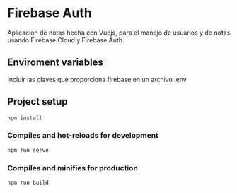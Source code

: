 # Firebase Auth
Aplicacion de notas hecha con Vuejs, para el manejo de usuarios y de notas usando Firebase Cloud y Firebase Auth.

## Enviroment variables

Incluir las claves que proporciona firebase en un archivo .env 

## Project setup
```
npm install
```

### Compiles and hot-reloads for development
```
npm run serve
```

### Compiles and minifies for production
```
npm run build
```
